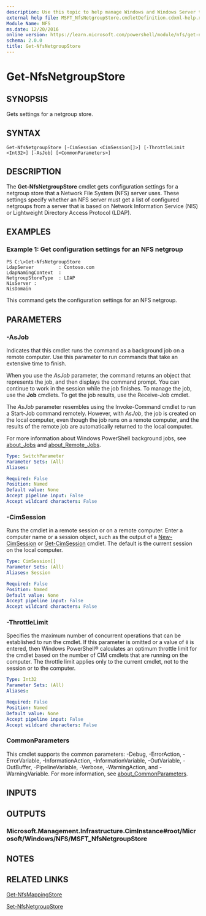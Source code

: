 ```yaml
---
description: Use this topic to help manage Windows and Windows Server technologies with Windows PowerShell.
external help file: MSFT_NfsNetgroupStore.cmdletDefinition.cdxml-help.xml
Module Name: NFS
ms.date: 12/20/2016
online version: https://learn.microsoft.com/powershell/module/nfs/get-nfsnetgroupstore?view=windowsserver2025-ps&wt.mc_id=ps-gethelp
schema: 2.0.0
title: Get-NfsNetgroupStore
---
```


# Get-NfsNetgroupStore

## SYNOPSIS
Gets settings for a netgroup store.

## SYNTAX

```
Get-NfsNetgroupStore [-CimSession <CimSession[]>] [-ThrottleLimit <Int32>] [-AsJob] [<CommonParameters>]
```

## DESCRIPTION
The **Get-NfsNetgroupStore** cmdlet gets configuration settings for a netgroup store that a Network File System (NFS) server uses.
These settings specify whether an NFS server must get a list of configured netgroups from a server that is based on Network Information Service (NIS) or Lightweight Directory Access Protocol (LDAP).

## EXAMPLES

### Example 1: Get configuration settings for an NFS netgroup
```
PS C:\>Get-NfsNetgroupStore
LdapServer         : Contoso.com
LdapNamingContext  :
NetgroupStoreType  : LDAP
NisServer :
NisDomain
```

This command gets the configuration settings for an NFS netgroup.

## PARAMETERS

### -AsJob
Indicates that this cmdlet runs the command as a background job on a remote computer.
Use this parameter to run commands that take an extensive time to finish.

When you use the *AsJob* parameter, the command returns an object that represents the job, and then displays the command prompt.
You can continue to work in the session while the job finishes.
To manage the job, use the **Job** cmdlets.
To get the job results, use the Receive-Job cmdlet.

The *AsJob* parameter resembles using the Invoke-Command cmdlet to run a Start-Job command remotely.
However, with *AsJob*, the job is created on the local computer, even though the job runs on a remote computer, and the results of the remote job are automatically returned to the local computer.

For more information about Windows PowerShell background jobs, see [about_Jobs](https://go.microsoft.com/fwlink/?LinkID=113251) and [about_Remote_Jobs](https://go.microsoft.com/fwlink/?LinkID=135184).

```yaml
Type: SwitchParameter
Parameter Sets: (All)
Aliases:

Required: False
Position: Named
Default value: None
Accept pipeline input: False
Accept wildcard characters: False
```

### -CimSession
Runs the cmdlet in a remote session or on a remote computer.
Enter a computer name or a session object, such as the output of a [New-CimSession](https://go.microsoft.com/fwlink/p/?LinkId=227967) or [Get-CimSession](https://go.microsoft.com/fwlink/p/?LinkId=227966) cmdlet.
The default is the current session on the local computer.

```yaml
Type: CimSession[]
Parameter Sets: (All)
Aliases: Session

Required: False
Position: Named
Default value: None
Accept pipeline input: False
Accept wildcard characters: False
```

### -ThrottleLimit
Specifies the maximum number of concurrent operations that can be established to run the cmdlet.
If this parameter is omitted or a value of `0` is entered, then Windows PowerShell® calculates an optimum throttle limit for the cmdlet based on the number of CIM cmdlets that are running on the computer.
The throttle limit applies only to the current cmdlet, not to the session or to the computer.

```yaml
Type: Int32
Parameter Sets: (All)
Aliases:

Required: False
Position: Named
Default value: None
Accept pipeline input: False
Accept wildcard characters: False
```

### CommonParameters
This cmdlet supports the common parameters: -Debug, -ErrorAction, -ErrorVariable, -InformationAction, -InformationVariable, -OutVariable, -OutBuffer, -PipelineVariable, -Verbose, -WarningAction, and -WarningVariable. For more information, see [about_CommonParameters](https://go.microsoft.com/fwlink/?LinkID=113216).

## INPUTS

## OUTPUTS

### Microsoft.Management.Infrastructure.CimInstance#root/Microsoft/Windows/NFS/MSFT_NfsNetgroupStore

## NOTES

## RELATED LINKS

[Get-NfsMappingStore](./Get-NfsMappingStore.md)

[Set-NfsNetgroupStore](./Set-NfsNetgroupStore.md)

